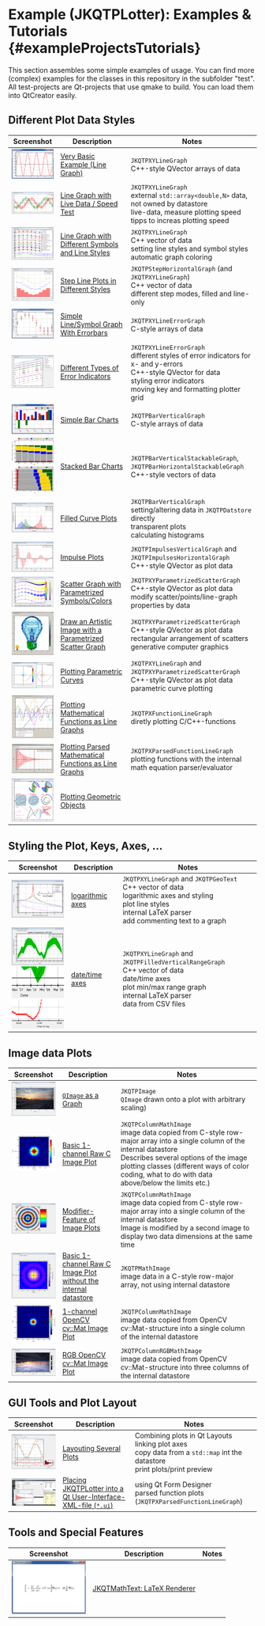 # Example (JKQTPLotter): Examples & Tutorials {#exampleProjectsTutorials}
This section assembles some simple examples of usage. 
You can find more (complex) examples for the classes in this repository in the subfolder "test". 
All test-projects are Qt-projects that use qmake to build. You can load them into QtCreator easily.

## Different Plot Data Styles

| Screenshot    | Description   | Notes         |
|:-------------:| ------------- | ------------- |
| [![](../screenshots/jkqtplotter_simpletest1_small.png)](./simpletest/README.md) | [Very Basic Example (Line Graph)](./simpletest/README.md) | `JKQTPXYLineGraph` <br> C++-style QVector arrays of data |
| [![](../screenshots/jkqtplotter_simpletest_speed_small.png)](./simpletest_speed) | [Line Graph with Live Data / Speed Test](./simpletest_speed) | `JKQTPXYLineGraph` <br> external `std::array<double,N>` data, not owned by datastore <br> live-data, measure plotting speed <br> tipps to increas plotting speed |
| [![](../screenshots/jkqtplotter_simpletest_symbols_and_styles_small.png)](./simpletest_symbols_and_styles) | [Line Graph with Different Symbols and Line Styles](./simpletest_symbols_and_styles) | `JKQTPXYLineGraph` <br> C++ vector of data <br> setting line styles and symbol styles <br> automatic graph coloring |
| [![](../screenshots/jkqtplotter_simpletest_stepplots_small.png)](./simpletest_stepplots) | [Step Line Plots in Different Styles](./simpletest_stepplots) | `JKQTPStepHorizontalGraph` (and `JKQTPXYLineGraph`) <br> C++ vector of data <br> different step modes, filled and line-only |
| [![](../screenshots/jkqtplotter_simpletest_symbols_and_errors_small.png)](./simpletest_symbols_and_errors) | [Simple Line/Symbol Graph With Errorbars](./simpletest_symbols_and_errors) | `JKQTPXYLineErrorGraph` <br> C-style arrays of data |
| [![](../screenshots/jkqtplotter_simpletest_errorbarstyles_small.png)](./simpletest_errorbarstyles) | [Different Types of Error Indicators](./simpletest_errorbarstyles) | `JKQTPXYLineErrorGraph` <br> different styles of error indicators for x- and y-errors <br> C++-style QVector for data <br> styling error indicators <br> moving key and formatting plotter grid |
| [![](../screenshots/jkqtplotter_simpletest_barchart_small.png)](./simpletest_barchart) | [Simple Bar Charts](./simpletest_barchart) | `JKQTPBarVerticalGraph` <br> C-style arrays of data |
| [![](../screenshots/JKQTPBarVerticalGraphStacked_small.png) <br> ![](../screenshots/JKQTPBarHorizontalGraphStacked_small.png)](./simpletest_stackedbars) | [Stacked Bar Charts](./simpletest_stackedbars) | `JKQTPBarVerticalStackableGraph`, `JKQTPBarHorizontalStackableGraph` <br> C++-style vectors of data |
| [![](../screenshots/jkqtplotter_simpletest_filledgraphs_small.png)](./simpletest_filledgraphs) | [Filled Curve Plots](./simpletest_filledgraphs) | `JKQTPBarVerticalGraph` <br> setting/altering data in `JKQTPDatstore` directly <br>  transparent plots <br> calculating histograms |
| [![](../screenshots/jkqtplotter_simpletest_impulsesplot_small.png)](./simpletest_impulsesplot) | [Impulse Plots](./simpletest_impulsesplot) | `JKQTPImpulsesVerticalGraph` and `JKQTPImpulsesHorizontalGraph` <br> C++-style QVector as plot data |
| [![](../screenshots/jkqtplotter_simpletest_paramscatterplot_small.png)](./simpletest_paramscatterplot) | [Scatter Graph with Parametrized Symbols/Colors](./simpletest_paramscatterplot) | `JKQTPXYParametrizedScatterGraph` <br> C++-style QVector as plot data <br> modify scatter/points/line-graph properties by data |
| [![](../screenshots/jkqtplotter_simpletest_paramscatterplot_image_small.png)](./simpletest_paramscatterplot_image) | [Draw an Artistic Image with a Parametrized Scatter Graph](./simpletest_paramscatterplot_image) | `JKQTPXYParametrizedScatterGraph` <br> C++-style QVector as plot data <br> rectangular arrangement of scatters <br> generative computer graphics |
| [![](../screenshots/jkqtplotter_simpletest_parametriccurve_small.png)](./simpletest_parametriccurve) | [Plotting Parametric Curves](./simpletest_parametriccurve) | `JKQTPXYLineGraph` and `JKQTPXYParametrizedScatterGraph` <br> C++-style QVector as plot data <br> parametric curve plotting |
| [![](../screenshots/jkqtplotter_simpletest_functionplot_small.png)](./simpletest_functionplot) | [Plotting Mathematical Functions as Line Graphs](./simpletest_functionplot) | `JKQTPXFunctionLineGraph`  <br> diretly plotting C/C++-functions |
| [![](../screenshots/jkqtplotter_simpletest_parsedfunctionplot_small.png)](./simpletest_parsedfunctionplot) | [Plotting Parsed Mathematical Functions as Line Graphs](./simpletest_parsedfunctionplot) | `JKQTPXParsedFunctionLineGraph`  <br> plotting functions with the internal math equation parser/evaluator |
| [![](../screenshots/jkqtplotter_simpletest_geometric_small.png)](./simpletest_geometric) | [Plotting Geometric Objects](./simpletest_geometric) |  |

## Styling the Plot, Keys, Axes, ...

| Screenshot    | Description   | Notes         |
|:-------------:| ------------- | ------------- |
| [![](../screenshots/jkqtplotter_simpletest_logaxes_small.png)](./simpletest_logaxes) | [logarithmic axes](./simpletest_logaxes) | `JKQTPXYLineGraph` and `JKQTPGeoText` <br> C++ vector of data <br> logarithmic axes and styling <br> plot line styles <br> internal LaTeX parser <br> add commenting text to a graph |
| [![](../screenshots/jkqtplotter_simpletest_dateaxes_small.png) <br> ![](../screenshots/jkqtplotter_simpletest_dateaxes_dates_small.png) <br> ![](../screenshots/jkqtplotter_simpletest_dateaxes_timeaxis_small.png)](./simpletest_dateaxes) | [date/time axes](./simpletest_dateaxes) | `JKQTPXYLineGraph` and `JKQTPFilledVerticalRangeGraph` <br> C++ vector of data <br> date/time axes <br> plot min/max range graph <br> internal LaTeX parser <br> data from CSV files |


## Image data Plots

| Screenshot    | Description   | Notes         |
|:-------------:| ------------- | ------------- |
| [![](../screenshots/jkqtplotter_simpletest_rgbimageplot_qt_small.png)](./simpletest_rgbimageplot_qt) | [`QImage` as a Graph](./simpletest_rgbimageplot_qt) | `JKQTPImage` <br> `QImage` drawn onto a plot with arbitrary scaling) |
| [![](../screenshots/jkqtplotter_simpletest_imageplot_small.png)](./simpletest_imageplot) | [Basic 1-channel Raw C Image Plot](./simpletest_imageplot) | `JKQTPColumnMathImage` <br> image data copied from C-style row-major array into a single column of the internal datastore <br> Describes several options of the image plotting classes (different ways of color coding, what to do with data above/below the limits etc.) |
| [![](../screenshots/jkqtplotter_simpletest_imageplot_modifier_small.png)](./simpletest_imageplot_modifier) | [Modifier-Feature of Image Plots](./simpletest_imageplot_modifier) | `JKQTPColumnMathImage` <br> image data copied from C-style row-major array into a single column of the internal datastore <br> Image is modified by a second image to display two data dimensions at the same time |
| [![](../screenshots/jkqtplotter_simpletest_imageplot_nodatastore_small.png)](./simpletest_imageplot_nodatastore) | [Basic 1-channel Raw C Image Plot <br> without the internal datastore](./simpletest_imageplot_nodatastore) | `JKQTPMathImage` <br> image data in a C-style row-major array, not using internal datastore |
| [![](../screenshots/jkqtplotter_simpletest_imageplot_opencv_small.png)](./simpletest_imageplot_opencv) | [1-channel OpenCV cv::Mat Image Plot](./simpletest_imageplot_opencv) | `JKQTPColumnMathImage` <br> image data copied from OpenCV cv::Mat-structure into a single column of the internal datastore |
| [![](../screenshots/jkqtplotter_simpletest_rgbimageplot_opencv_small.png)](./simpletest_rgbimageplot_opencv) | [RGB OpenCV cv::Mat Image Plot](./simpletest_rgbimageplot_opencv) | `JKQTPColumnRGBMathImage` <br> image data copied from OpenCV cv::Mat-structure into three columns of the internal datastore |

## GUI Tools and Plot Layout

| Screenshot    | Description   | Notes         |
|:-------------:| ------------- | ------------- |
| [![](../screenshots/test_multiplot_small.png)](./test_multiplot) | [Layouting Several Plots](./test_multiplot) | Combining plots in Qt Layouts <br> linking plot axes <br> copy data from a `std::map` int the datastore <br> print plots/print preview |
| [![](../screenshots/jkqtplotter_simpletest_ui_small.png)](./simpletest_ui) | [Placing JKQTPLotter into a Qt User-Interface-XML-file (`*.ui`)](./simpletest_ui) | using Qt Form Designer <br> parsed function plots (`JKQTPXParsedFunctionLineGraph`) |

## Tools and Special Features

| Screenshot    | Description   | Notes         |
|:-------------:| ------------- | ------------- |
| [![](../screenshots/jkqtmathtext_simpletest_small.png)](./jkqtmathtext_simpletest) | [JKQTMathText: LaTeX Renderer](./jkqtmathtext_simpletest) |  |


